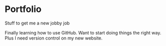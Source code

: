 # Portfolio
Stuff to get me a new jobby job

Finally learning how to use GitHub.  Want to start doing things the right way.  Plus I need version control on my new website.

